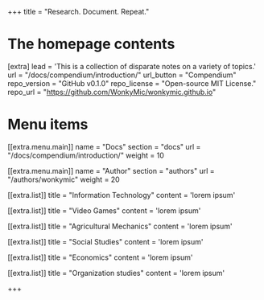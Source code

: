 +++
title = "Research. Document. Repeat."


# The homepage contents
[extra]
lead = 'This is a collection of disparate notes on a variety of topics.'
url = "/docs/compendium/introduction/"
url_button = "Compendium"
repo_version = "GitHub v0.1.0"
repo_license = "Open-source MIT License."
repo_url = "https://github.com/WonkyMic/wonkymic.github.io"

# Menu items
[[extra.menu.main]]
name = "Docs"
section = "docs"
url = "/docs/compendium/introduction/"
weight = 10

[[extra.menu.main]]
name = "Author"
section = "authors"
url = "/authors/wonkymic"
weight = 20

[[extra.list]]
title = "Information Technology"
content = 'lorem ipsum'

[[extra.list]]
title = "Video Games"
content = 'lorem ipsum'

[[extra.list]]
title = "Agricultural Mechanics"
content = 'lorem ipsum'

[[extra.list]]
title = "Social Studies"
content = 'lorem ipsum'

[[extra.list]]
title = "Economics"
content = 'lorem ipsum'

[[extra.list]]
title = "Organization studies"
content = 'lorem ipsum'

+++

<!-- 

[[extra.menu.main]]
name = "Blog"
section = "blog"
url = "/blog/"
weight = 20

Example use of the [[extra.list]] for the main page

[[extra.list]]
title = "Security aware"
content = 'Get A+ scores on <a href="https://observatory.mozilla.org/analyze/adidoks.org">Mozilla Observatory</a> out of the box. Easily change the default Security Headers to suit your needs.'

-->